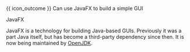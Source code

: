 <span id="prereqs"></span>

<span id="outcomes">{{ icon_outcome }} Can use JavaFX to build a simple GUI</span>

<span id="title">JavaFX</span>

<div id="body">

JavaFX is a technology for building Java-based GUIs. Previously it was a part Java itself, but has become a third-party dependency since then. It is now being maintained by [OpenJDK](https://wiki.openjdk.java.net/display/OpenJFX).

</div>

<div id="extras">
</div>